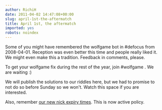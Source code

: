 ```yaml
---
author: RichiH
date: 2011-04-02 14:47:08+00:00
slug: april-1st-the-aftermatch
title: April 1st, the aftermatch
imported: yes
robots: noindex
---
```

Some of you might have remembered the wolfgame bot in #defocus from 2008-04-01. Reception was even better this time and people really liked it. We might even make this a tradition. Feedback in comments, please.

To get your wolfgame fix during the rest of the year, join #wolfgame . We are waiting :)

We will publish the solutions to our riddles here, but we had to promise to not do so before Sunday so we won't. Watch this space if you are interested.

Also, remember [our new nick expiry times](http://blog.freenode.net/2011/03/change-in-nick-expiry-times/). This is now active policy.
